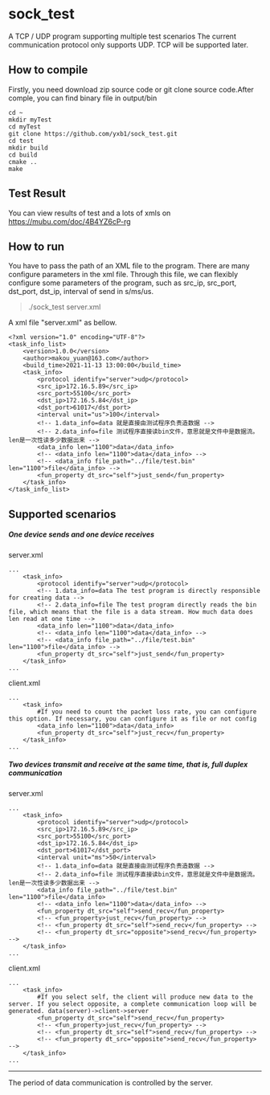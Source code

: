 # sock_test
A TCP / UDP program supporting multiple test scenarios
The current communication protocol only supports UDP. TCP will be supported later.

## How to compile
Firstly, you need download zip source code or git clone source code.After comple, you can find binary file in output/bin
```
cd ~
mkdir myTest
cd myTest
git clone https://github.com/yxb1/sock_test.git
cd test
mkdir build
cd build
cmake ..
make
```
## Test Result
You can view results of test and a lots of xmls on https://mubu.com/doc/4B4YZ6cP-rg
 
## How to run
You have to pass the path of an XML file to the program. There are many configure parameters in the xml file. Through this file, we can flexibly configure some parameters of the program, such as src_ip, src_port, dst_port, dst_ip, interval of send in s/ms/us.
> ./sock_test server.xml

A xml file "server.xml" as bellow.
```
<?xml version="1.0" encoding="UTF-8"?>
<task_info_list>
	<version>1.0.0</version>
	<author>makou_yuan@163.com</author>
	<build_time>2021-11-13 13:00:00</build_time>
	<task_info>
		<protocol identify="server">udp</protocol>
		<src_ip>172.16.5.89</src_ip>
		<src_port>55100</src_port>
		<dst_ip>172.16.5.84</dst_ip>
		<dst_port>61017</dst_port>
		<interval unit="us">100</interval>
		<!-- 1.data_info=data 就是直接由测试程序负责造数据 -->
		<!-- 2.data_info=file 测试程序直接读bin文件，意思就是文件中是数据流。len是一次性读多少数据出来 -->
		<data_info len="1100">data</data_info>
		<!-- <data_info len="1100">data</data_info> -->
		<!-- <data_info file_path="../file/test.bin" len="1100">file</data_info> -->
		<fun_property dt_src="self">just_send</fun_property>
	</task_info>
</task_info_list>
```

## Supported scenarios
##### One device sends and one device receives
server.xml
```
...
	<task_info>
		<protocol identify="server">udp</protocol>
		<!-- 1.data_info=data The test program is directly responsible for creating data -->
		<!-- 2.data_info=file The test program directly reads the bin file, which means that the file is a data stream. How much data does len read at one time -->
		<data_info len="1100">data</data_info>
		<!-- <data_info len="1100">data</data_info> -->
		<!-- <data_info file_path="../file/test.bin" len="1100">file</data_info> -->
		<fun_property dt_src="self">just_send</fun_property>
	</task_info>
...
```
client.xml
```
...
	<task_info>
	    #If you need to count the packet loss rate, you can configure this option. If necessary, you can configure it as file or not config
		<data_info len="1100">data</data_info>
		<fun_property dt_src="self">just_recv</fun_property>
	</task_info>
...
```
##### Two devices transmit and receive at the same time, that is, full duplex communication
server.xml
```
...
	<task_info>
		<protocol identify="server">udp</protocol>
		<src_ip>172.16.5.89</src_ip>
		<src_port>55100</src_port>
		<dst_ip>172.16.5.84</dst_ip>
		<dst_port>61017</dst_port>
		<interval unit="ms">50</interval>
		<!-- 1.data_info=data 就是直接由测试程序负责造数据 -->
		<!-- 2.data_info=file 测试程序直接读bin文件，意思就是文件中是数据流。len是一次性读多少数据出来 -->
		<data_info file_path="../file/test.bin" len="1100">file</data_info>
		<!-- <data_info len="1100">data</data_info> -->
		<fun_property dt_src="self">send_recv</fun_property>
		<!-- <fun_property>just_recv</fun_property> -->
		<!-- <fun_property dt_src="self">send_recv</fun_property> -->
		<!-- <fun_property dt_src="opposite">send_recv</fun_property> -->
	</task_info>
...
```
client.xml
```
...
	<task_info>
	    #If you select self, the client will produce new data to the server. If you select opposite, a complete communication loop will be generated. data(server)->client->server
		<fun_property dt_src="self">send_recv</fun_property>
		<!-- <fun_property>just_recv</fun_property> -->
		<!-- <fun_property dt_src="self">send_recv</fun_property> -->
		<!-- <fun_property dt_src="opposite">send_recv</fun_property> -->
	</task_info>
...
```

---
The period of data communication is controlled by the server.
